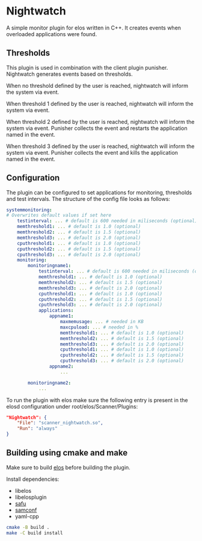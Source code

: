 # Nightwatch

A simple monitor plugin for elos written in C++.
It creates events when overloaded applications were found.

## Thresholds

This plugin is used in combination with the client plugin punisher.
Nightwatch generates events based on thresholds.

When no threshold defined by the user is reached, 
nightwatch will inform the system via event.

When threshold 1 defined by the user is reached, 
nightwatch will inform the system via event.

When threshold 2 defined by the user is reached, 
nightwatch will inform the system via event.
Punisher collects the event and restarts the application named in the event.

When threshold 3 defined by the user is reached, 
nightwatch will inform the system via event.
Punisher collects the event and kills the application named in the event.

## Configuration

The plugin can be configured to set applications for
monitoring, thresholds and test intervals.
The structure of the config file looks as follows:

```yaml
systemmonitoring:
# Overwrites default values if set here
    testinterval: ... # default is 600 needed in miliseconds (optional)
    memthreshold1: ... # default is 1.0 (optional)
    memthreshold2: ... # default is 1.5 (optional)
    memthreshold3: ... # default is 2.0 (optional)
    cputhreshold1: ... # default is 1.0 (optional)
    cputhreshold2: ... # default is 1.5 (optional)
    cputhreshold3: ... # default is 2.0 (optional)
    monitoring:
        monitoringname1:
            testinterval: ... # default is 600 needed in miliseconds (optional)
            memthreshold1: ... # default is 1.0 (optional)
            memthreshold2: ... # default is 1.5 (optional)
            memthreshold3: ... # default is 2.0 (optional)
            cputhreshold1: ... # default is 1.0 (optional)
            cputhreshold2: ... # default is 1.5 (optional)
            cputhreshold3: ... # default is 2.0 (optional)
            applications:
                appname1:
                    maxmemusage: ... # needed in KB
                    maxcpuload: ... # needed in %
                    memthreshold1: ... # default is 1.0 (optional)
                    memthreshold2: ... # default is 1.5 (optional)
                    memthreshold3: ... # default is 2.0 (optional)
                    cputhreshold1: ... # default is 1.0 (optional)
                    cputhreshold2: ... # default is 1.5 (optional)
                    cputhreshold3: ... # default is 2.0 (optional)
                appname2:
                    ...

        monitoringname2:
            ...
```

To run the plugin with elos make sure the following entry is present 
in the elosd configuration under root/elos/Scanner/Plugins:

```json
"Nightwatch": {
    "File": "scanner_nightwatch.so",
    "Run": "always"
}
```

## Building using cmake and make

Make sure to build [elos](https://elektrobit.github.io/elos/doc/userManual.html#elosd-installation-setup) before building the plugin.

Install dependencies:

- libelos
- libelosplugin
- [safu](https://github.com/Elektrobit/safu)
- [samconf](https://github.com/Elektrobit/samconf)
- yaml-cpp

```bash
cmake -B build .
make -C build install
```
